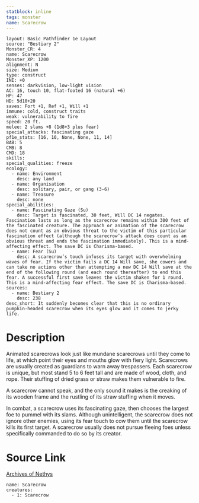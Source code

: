 ```yaml
---
statblock: inline
tags: monster
name: Scarecrow
---
```

```statblock
layout: Basic Pathfinder 1e Layout
source: "Bestiary 2"
Monster_CR: 4
name: Scarecrow
Monster_XP: 1200
alignment: N
size: Medium
type: construct
INI: +0
senses: darkvision, low-light vision
AC: 16, touch 10, flat-footed 16 (natural +6)
HP: 47
HD: 5d10+20
saves: Fort +1, Ref +1, Will +1
immune: cold, construct traits
weak: vulnerability to fire
speed: 20 ft.
melee: 2 slams +8 (1d8+3 plus fear)
special_attacks: fascinating gaze
pf1e_stats: [16, 10, None, None, 11, 14]
BAB: 5
CMB: 8
CMD: 18
skills: 
special_qualities: freeze
ecology:
  - name: Environment
    desc: any land
  - name: Organisation
    desc: solitary, pair, or gang (3-6)
  - name: Treasure
    desc: none
special_abilities:
  - name: Fascinating Gaze (Su)
    desc: Target is fascinated, 30 feet, Will DC 14 negates. Fascination lasts as long as the scarecrow remains within 300 feet of the fascinated creature. The approach or animation of the scarecrow does not count as an obvious threat to the victim of this particular fascination effect (although the scarecrow’s attack does count as an obvious threat and ends the fascination immediately). This is a mind-affecting effect. The save DC is Charisma-based.
  - name: Fear (Su)
    desc: A scarecrow’s touch infuses its target with overwhelming waves of fear. If the victim fails a DC 14 Will save, she cowers and can take no actions other than attempting a new DC 14 Will save at the end of the following round (and each round thereafter) to end this fear. A successful first save leaves the victim shaken for 1 round. This is a mind-affecting fear effect. The save DC is Charisma-based.
sources:
  - name: Bestiary 2
    desc: 238
desc_short: It suddenly becomes clear that this is no ordinary pumpkin-headed scarecrow when its eyes glow and it comes to jerky life.
```
# Description
Animated scarecrows look just like mundane scarecrows until they come to life, at which point their eyes and mouths glow with fiery light. Scarecrows are usually created as guardians to warn away trespassers. Each scarecrow is unique, but most stand 5 to 6 feet tall and are made of wood, cloth, and rope. Their stuffing of dried grass or straw makes them vulnerable to fire.

A scarecrow cannot speak, and the only sound it makes is the creaking of its wooden frame and the rustling of its straw stuffing when it moves.

In combat, a scarecrow uses its fascinating gaze, then chooses the largest foe to pummel with its slams. Although unintelligent, the scarecrow does not ignore other enemies, using its fear touch to cow them until the scarecrow kills its first target. A scarecrow usually does not pursue fleeing foes unless specifically commanded to do so by its creator.
# Source Link
[Archives of Nethys](https://aonprd.com/MonsterDisplay.aspx?ItemName=Scarecrow)
```encounter-table
name: Scarecrow
creatures:
  - 1: Scarecrow
```
